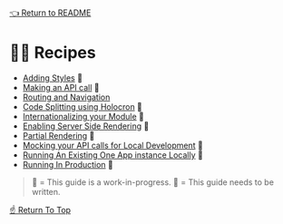 [👈 Return to README](../../README.md)

# 👩‍🍳 Recipes

* [Adding Styles](./Adding-Styles.md) 📌
* [Making an API call](./Making-An-API-Call.md) 📌
* [Routing and Navigation](./Routing-and-Navigation.md)
* [Code Splitting using Holocron](./Code-Splitting-Using-Holocron.md) 📌
* [Internationalizing your Module](./Internationalizing-Your-Module.md) 📌
* [Enabling Server Side Rendering](./Enabling-Serverside-Rendering.md) 📌
* [Partial Rendering](./Partial-Rendering.md) 🔨
* [Mocking your API calls for Local Development](./Mocking-API-Calls.md) 🔨
* [Running An Existing One App instance Locally](./Running-Existing-App-Locally.md) 🔨
* [Running In Production](./Running-In-Production.md) 🔨

> 🔨 = This guide is a work-in-progress.
> 📌 = This guide needs to be written.

[☝️ Return To Top](#-recipes)
